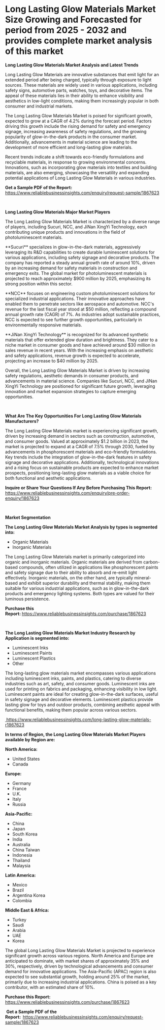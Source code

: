 <p><h1>Long Lasting Glow Materials Market Size Growing and Forecasted for period from 2025 - 2032 and provides complete market analysis of this market</h1></p><p><strong>Long Lasting Glow Materials Market Analysis and Latest Trends</strong></p>
<p><p>Long Lasting Glow Materials are innovative substances that emit light for an extended period after being charged, typically through exposure to light sources. These materials are widely used in various applications, including safety signs, automotive parts, watches, toys, and decorative items. The appeal of these materials lies in their ability to enhance visibility and aesthetics in low-light conditions, making them increasingly popular in both consumer and industrial markets. </p><p>The Long Lasting Glow Materials Market is poised for significant growth, expected to grow at a CAGR of 4.2% during the forecast period. Factors driving this growth include the rising demand for safety and emergency signage, increasing awareness of safety regulations, and the growing popularity of glow-in-the-dark products in the consumer market. Additionally, advancements in material science are leading to the development of more efficient and long-lasting glow materials. </p><p>Recent trends indicate a shift towards eco-friendly formulations and recyclable materials, in response to growing environmental concerns. Innovations, such as incorporating glow materials into textiles and building materials, are also emerging, showcasing the versatility and expanding potential applications of Long Lasting Glow Materials in various industries.</p></p>
<p><strong>Get a Sample PDF of the Report:&nbsp;</strong> <a href="https://www.reliablebusinessinsights.com/enquiry/request-sample/1867623?utm_campaign=2939&utm_medium=2&utm_source=Github&utm_content=ia&utm_term=15042025&utm_id=long-lasting-glow-materials">https://www.reliablebusinessinsights.com/enquiry/request-sample/1867623</a></p>
<p>&nbsp;</p>
<p><strong>Long Lasting Glow Materials Major Market Players</strong></p>
<p><p>The Long Lasting Glow Materials Market is characterized by a diverse range of players, including Sucuri, NCC, and JiNan XingYi Technology, each contributing unique products and innovations in the field of photoluminescent materials.</p><p>**Sucuri** specializes in glow-in-the-dark materials, aggressively leveraging its R&D capabilities to create durable luminescent solutions for various applications, including safety signage and decorative products. The company has reported a steady annual growth rate of around 10%, driven by an increasing demand for safety materials in construction and emergency exits. The global market for photoluminescent materials is projected to reach approximately $900 million by 2025, emphasizing its strong position within this sector.</p><p>**NCC** focuses on engineering custom photoluminescent solutions for specialized industrial applications. Their innovative approaches have enabled them to penetrate sectors like aerospace and automotive. NCC's revenue for the last fiscal year stood at $50 million, reflecting a compound annual growth rate (CAGR) of 7%. As industries adopt sustainable practices, NCC is expected to see further growth opportunities, particularly in environmentally responsive materials.</p><p>**JiNan XingYi Technology** is recognized for its advanced synthetic materials that offer extended glow duration and brightness. They cater to a niche market in consumer goods and have achieved around $30 million in sales revenue in recent years. With the increasing emphasis on aesthetic and safety applications, revenue growth is expected to accelerate, projecting an increase to $40 million by 2025.</p><p>Overall, the Long Lasting Glow Materials Market is driven by increasing safety regulations, aesthetic demands in consumer products, and advancements in material science. Companies like Sucuri, NCC, and JiNan XingYi Technology are positioned for significant future growth, leveraging innovation and market expansion strategies to capture emerging opportunities.</p></p>
<p>&nbsp;</p>
<p><strong>What Are The Key Opportunities For Long Lasting Glow Materials Manufacturers?</strong></p>
<p><p>The Long Lasting Glow Materials market is experiencing significant growth, driven by increasing demand in sectors such as construction, automotive, and consumer goods. Valued at approximately $1.2 billion in 2023, the market is projected to expand at a CAGR of 7.5% through 2030, fueled by advancements in phosphorescent materials and eco-friendly formulations. Key trends include the integration of glow-in-the-dark features in safety signage and decorative applications. Additionally, technological innovations and a rising focus on sustainable products are expected to enhance market prospects, positioning long-lasting glow materials as a viable choice for both functional and aesthetic applications.</p></p>
<p><strong>Inquire or Share Your Questions If Any Before Purchasing This Report:</strong> <a href="https://www.reliablebusinessinsights.com/enquiry/pre-order-enquiry/1867623?utm_campaign=2939&utm_medium=2&utm_source=Github&utm_content=ia&utm_term=15042025&utm_id=long-lasting-glow-materials">https://www.reliablebusinessinsights.com/enquiry/pre-order-enquiry/1867623</a></p>
<p>&nbsp;</p>
<p><strong>Market Segmentation</strong></p>
<p><strong>The Long Lasting Glow Materials Market Analysis by types is segmented into:</strong></p>
<p><ul><li>Organic Materials</li><li>Inorganic Materials</li></ul></p>
<p><p>The Long Lasting Glow Materials market is primarily categorized into organic and inorganic materials. Organic materials are derived from carbon-based compounds, often utilized in applications like phosphorescent paints and safety signage due to their ability to absorb and re-emit light effectively. Inorganic materials, on the other hand, are typically mineral-based and exhibit superior durability and thermal stability, making them suitable for various industrial applications, such as in glow-in-the-dark products and emergency lighting systems. Both types are valued for their luminous persistence.</p></p>
<p><strong>Purchase this Report:&nbsp;</strong><a href="https://www.reliablebusinessinsights.com/purchase/1867623?utm_campaign=2939&utm_medium=2&utm_source=Github&utm_content=ia&utm_term=15042025&utm_id=long-lasting-glow-materials">https://www.reliablebusinessinsights.com/purchase/1867623</a></p>
<p>&nbsp;</p>
<p><strong>The Long Lasting Glow Materials Market Industry Research by Application is segmented into:</strong></p>
<p><ul><li>Luminescent Inks</li><li>Luminescent Paints</li><li>Luminescent Plastics</li><li>Other</li></ul></p>
<p><p>The long-lasting glow materials market encompasses various applications including luminescent inks, paints, and plastics, catering to diverse industries such as art, safety, and consumer goods. Luminescent inks are used for printing on fabrics and packaging, enhancing visibility in low light. Luminescent paints are ideal for creating glow-in-the-dark surfaces, useful in safety signage and decorative elements. Luminescent plastics provide lasting glow for toys and outdoor products, combining aesthetic appeal with functional benefits, making them popular across various sectors.</p></p>
<p><a href="https://www.reliablebusinessinsights.com/long-lasting-glow-materials-r1867623?utm_campaign=2939&utm_medium=2&utm_source=Github&utm_content=ia&utm_term=15042025&utm_id=long-lasting-glow-materials">&nbsp;https://www.reliablebusinessinsights.com/long-lasting-glow-materials-r1867623</a></p>
<p><strong>In terms of Region, the Long Lasting Glow Materials Market Players available by Region are:</strong></p>
<p>
    <p> <strong> North America: </strong>
        <ul>
            <li>United States</li>
            <li>Canada</li>
        </ul>
        </p> 
    <p> <strong> Europe: </strong>
        <ul>
            <li>Germany</li>
            <li>France</li>
            <li>U.K.</li>
            <li>Italy</li>
            <li>Russia</li>
        </ul>
        </p> 
    <p> <strong> Asia-Pacific: </strong>
        <ul>
            <li>China</li>
            <li>Japan</li>
            <li>South Korea</li>
            <li>India</li>
            <li>Australia</li>
            <li>China Taiwan</li>
            <li>Indonesia</li>
            <li>Thailand</li>
            <li>Malaysia</li>
        </ul>
        </p> 
    <p> <strong> Latin America: </strong>
        <ul>
            <li>Mexico</li>
            <li>Brazil</li>
            <li>Argentina Korea</li>
            <li>Colombia</li>
        </ul>
        </p> 
    <p> <strong> Middle East & Africa: </strong>
        <ul>
            <li>Turkey</li>
            <li>Saudi</li>
            <li>Arabia</li>
            <li>UAE</li>
            <li>Korea</li>
        </ul>
    </p>
    </p>
<p><p>The global Long Lasting Glow Materials Market is projected to experience significant growth across various regions. North America and Europe are anticipated to dominate, with market shares of approximately 35% and 30%, respectively, driven by technological advancements and consumer demand for innovative applications. The Asia-Pacific (APAC) region is also expected to see substantial growth, holding around 25% of the market, primarily due to increasing industrial applications. China is poised as a key contributor, with an estimated share of 10%.</p></p>
<p><strong>Purchase this Report: </strong><a href="https://www.reliablebusinessinsights.com/purchase/1867623?utm_campaign=2939&utm_medium=2&utm_source=Github&utm_content=ia&utm_term=15042025&utm_id=long-lasting-glow-materials">https://www.reliablebusinessinsights.com/purchase/1867623</a></p>
<p>&nbsp;<strong>Get a Sample PDF of the Report:&nbsp;&nbsp;</strong><a href="https://www.reliablebusinessinsights.com/enquiry/request-sample/1867623?utm_campaign=2939&utm_medium=2&utm_source=Github&utm_content=ia&utm_term=15042025&utm_id=long-lasting-glow-materials">https://www.reliablebusinessinsights.com/enquiry/request-sample/1867623</a></p>
<p><strong></strong></p>
<p><p></p><p></p><p></p></p>